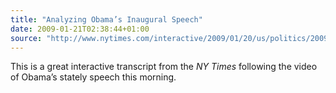 ```yaml
---
title: "Analyzing Obama’s Inaugural Speech"
date: 2009-01-21T02:38:44+01:00
source: "http://www.nytimes.com/interactive/2009/01/20/us/politics/20090120_INAUGURAL_ANALYSIS.html"
---
```


This is a great interactive transcript from the <cite>NY Times</cite> following the video of Obama’s stately speech this morning.
